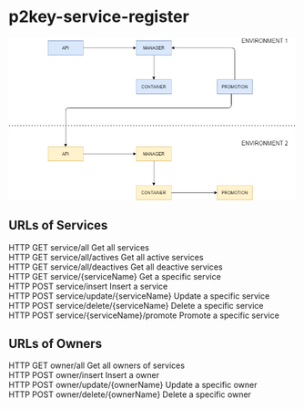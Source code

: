 # p2key-service-register

![alt text](https://github.com/p2key/p2key-service-register/blob/main/resources/img/service_register.png)

URLs of Services
----------------
HTTP GET	service/all						Get all services			<br>
HTTP GET	service/all/actives				Get all active services		<br>
HTTP GET	service/all/deactives			Get all deactive services	<br>
HTTP GET	service/{serviceName}			Get a specific service		<br>
HTTP POST	service/insert					Insert a service			<br>
HTTP POST	service/update/{serviceName}	Update a specific service	<br>
HTTP POST	service/delete/{serviceName}	Delete a specific service	<br>
HTTP POST	service/{serviceName}/promote	Promote a specific service	<br>


URLs of Owners
--------------
HTTP GET	owner/all						Get all owners of services<br>
HTTP POST	owner/insert					Insert a owner<br>
HTTP POST	owner/update/{ownerName}		Update a specific owner<br>
HTTP POST	owner/delete/{ownerName}		Delete a specific owner<br>